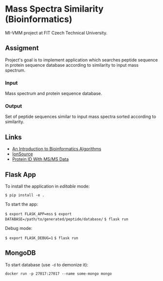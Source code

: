 # Mass Spectra Similarity (Bioinformatics)

MI-VMM project at FIT Czech Technical University.

## Assigment

Project's goal is to implement application which searches peptide sequence
in protein sequence database according to similarity to input mass spectrum.

### Input

Mass spectrum and protein sequence database.

### Output

Set of peptide sequences similar to input mass spectra sorted according to
similarity.

## Links

- [An Introduction to Bioinformatics Algorithms](
    http://bix.ucsd.edu/bioalgorithms/
    )
- [IonSource](http://www.ionsource.com/)
- [Protein ID With MS/MS Data](
    http://www.ionsource.com/tutorial/protID/spectralmatching_mascot.htm
    )

## Flask App

To install the application in *editable* mode:

`$ pip install -e .`

To start the app:

`$ export FLASK_APP=mss`
`$ export DATABASE=/path/to/generated/peptide/database/`
`$ flask run`

Debug mode:

`$ export FLASK_DEBUG=1`
`$ flask run`

## MongoDB

To start database (use `-d` to demonize it):

`docker run -p 27017:27017 --name some-mongo mongo`
